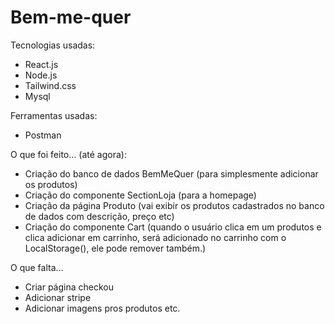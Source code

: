 # Bem-me-quer

Tecnologias usadas:

* React.js
* Node.js
* Tailwind.css
* Mysql

Ferramentas usadas:

* Postman


O que foi feito... (até agora):

* Criação do banco de dados BemMeQuer (para simplesmente adicionar os produtos)
* Criação do componente SectionLoja (para a homepage)
* Criação da página Produto (vai exibir os produtos cadastrados no banco de dados com descrição, preço etc)
* Criação do componente Cart (quando o usuário clica em um produtos e clica adicionar em carrinho, será adicionado no carrinho com o LocalStorage(), ele pode remover também.)


O que falta...

* Criar página checkou
* Adicionar stripe
* Adicionar imagens pros produtos etc.



